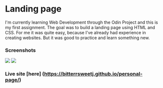 # Landing page 

I'm currently learning Web Development through the Odin Project and this is my first assignment.
The goal was to build a landing page using HTML and CSS.
For me it was quite easy, because I've already had experience in creating websites. But it was good to practice and learn something new.

### Screenshots
![](.screenshot.png)
![](.screenshot2.png)


### Live site [here] (https://bitterrsweetj.github.io/personal-page/)
